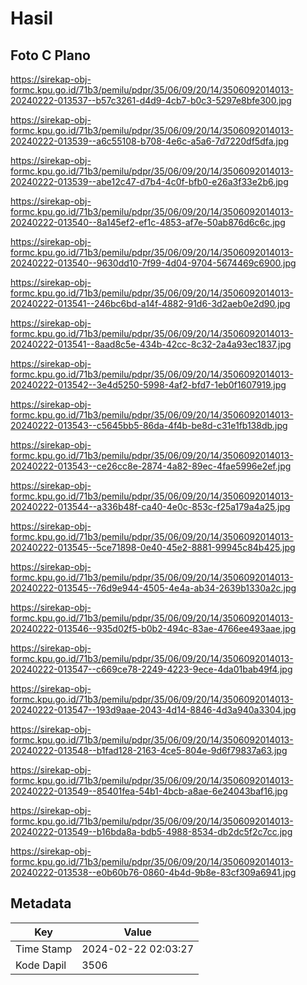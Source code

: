 # Hasil

## Foto C Plano

https://sirekap-obj-formc.kpu.go.id/71b3/pemilu/pdpr/35/06/09/20/14/3506092014013-20240222-013537--b57c3261-d4d9-4cb7-b0c3-5297e8bfe300.jpg

https://sirekap-obj-formc.kpu.go.id/71b3/pemilu/pdpr/35/06/09/20/14/3506092014013-20240222-013539--a6c55108-b708-4e6c-a5a6-7d7220df5dfa.jpg

https://sirekap-obj-formc.kpu.go.id/71b3/pemilu/pdpr/35/06/09/20/14/3506092014013-20240222-013539--abe12c47-d7b4-4c0f-bfb0-e26a3f33e2b6.jpg

https://sirekap-obj-formc.kpu.go.id/71b3/pemilu/pdpr/35/06/09/20/14/3506092014013-20240222-013540--8a145ef2-ef1c-4853-af7e-50ab876d6c6c.jpg

https://sirekap-obj-formc.kpu.go.id/71b3/pemilu/pdpr/35/06/09/20/14/3506092014013-20240222-013540--9630dd10-7f99-4d04-9704-5674469c6900.jpg

https://sirekap-obj-formc.kpu.go.id/71b3/pemilu/pdpr/35/06/09/20/14/3506092014013-20240222-013541--246bc6bd-a14f-4882-91d6-3d2aeb0e2d90.jpg

https://sirekap-obj-formc.kpu.go.id/71b3/pemilu/pdpr/35/06/09/20/14/3506092014013-20240222-013541--8aad8c5e-434b-42cc-8c32-2a4a93ec1837.jpg

https://sirekap-obj-formc.kpu.go.id/71b3/pemilu/pdpr/35/06/09/20/14/3506092014013-20240222-013542--3e4d5250-5998-4af2-bfd7-1eb0f1607919.jpg

https://sirekap-obj-formc.kpu.go.id/71b3/pemilu/pdpr/35/06/09/20/14/3506092014013-20240222-013543--c5645bb5-86da-4f4b-be8d-c31e1fb138db.jpg

https://sirekap-obj-formc.kpu.go.id/71b3/pemilu/pdpr/35/06/09/20/14/3506092014013-20240222-013543--ce26cc8e-2874-4a82-89ec-4fae5996e2ef.jpg

https://sirekap-obj-formc.kpu.go.id/71b3/pemilu/pdpr/35/06/09/20/14/3506092014013-20240222-013544--a336b48f-ca40-4e0c-853c-f25a179a4a25.jpg

https://sirekap-obj-formc.kpu.go.id/71b3/pemilu/pdpr/35/06/09/20/14/3506092014013-20240222-013545--5ce71898-0e40-45e2-8881-99945c84b425.jpg

https://sirekap-obj-formc.kpu.go.id/71b3/pemilu/pdpr/35/06/09/20/14/3506092014013-20240222-013545--76d9e944-4505-4e4a-ab34-2639b1330a2c.jpg

https://sirekap-obj-formc.kpu.go.id/71b3/pemilu/pdpr/35/06/09/20/14/3506092014013-20240222-013546--935d02f5-b0b2-494c-83ae-4766ee493aae.jpg

https://sirekap-obj-formc.kpu.go.id/71b3/pemilu/pdpr/35/06/09/20/14/3506092014013-20240222-013547--c669ce78-2249-4223-9ece-4da01bab49f4.jpg

https://sirekap-obj-formc.kpu.go.id/71b3/pemilu/pdpr/35/06/09/20/14/3506092014013-20240222-013547--193d9aae-2043-4d14-8846-4d3a940a3304.jpg

https://sirekap-obj-formc.kpu.go.id/71b3/pemilu/pdpr/35/06/09/20/14/3506092014013-20240222-013548--b1fad128-2163-4ce5-804e-9d6f79837a63.jpg

https://sirekap-obj-formc.kpu.go.id/71b3/pemilu/pdpr/35/06/09/20/14/3506092014013-20240222-013549--85401fea-54b1-4bcb-a8ae-6e24043baf16.jpg

https://sirekap-obj-formc.kpu.go.id/71b3/pemilu/pdpr/35/06/09/20/14/3506092014013-20240222-013549--b16bda8a-bdb5-4988-8534-db2dc5f2c7cc.jpg

https://sirekap-obj-formc.kpu.go.id/71b3/pemilu/pdpr/35/06/09/20/14/3506092014013-20240222-013538--e0b60b76-0860-4b4d-9b8e-83cf309a6941.jpg


## Metadata

| Key        | Value               |
| ---------- | ------------------- |
| Time Stamp | 2024-02-22 02:03:27 |
| Kode Dapil | 3506                |



